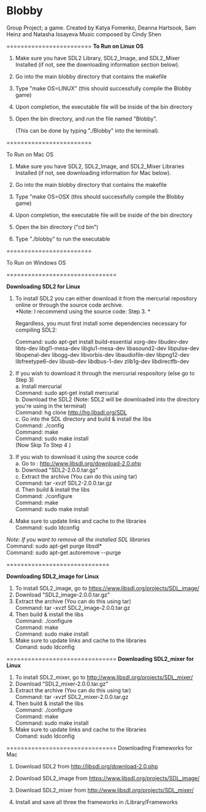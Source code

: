 Blobby
======

Group Project; a game.
Created by Katya Fomenko, Deanna Hartsook, Sam Heinz and Natasha Issayeva
Music composed by Cindy Shen

========================
**To Run on Linux OS**

1. Make sure you have SDL2 Library, SDL2_Image, and SDL2_Mixer Installed (if not, see the downloading information section below).

2. Go into the main blobby directory that contains the makefile

3. Type "make OS=LINUX" (this should successfully compile the Blobby game)

4. Upon completion, the executable file will be inside of the bin directory

5. Open the bin directory, and run the file named "Blobby". 

	(This can be done by typing "./Blobby" into the terminal).


========================

To Run on Mac OS

1. Make sure you have SDL2, SDL2_Image, and SDL2_Mixer Libraries Installed (if not, see downloading information for Mac below).

2. Go into the main blobby directory that contains the makefile

3. Type "make OS=OSX (this should successfully compile the Blobby game)

4. Upon completion, the executable file will be inside of the bin directory

5. Open the bin directory ("cd bin") 

6. Type "./blobby" to run the executable

========================

To Run on Windows OS



===============================

**Downloading SDL2 for Linux**

1. To install SDL2 you can either download it from the mercurial repository online or through the source code archive.<br>
	*Note: I recommend using the source code: Step 3. *

	Regardless, you must first install some dependencies necessary for compiling SDL2:

	Command: sudo apt-get install build-essential xorg-dev libudev-dev libts-dev libgl1-mesa-dev libglu1-mesa-dev libasound2-dev libpulse-dev libopenal-dev libogg-dev libvorbis-dev libaudiofile-dev libpng12-dev libfreetype6-dev libusb-dev libdbus-1-dev zlib1g-dev libdirectfb-dev 

2. If you wish to download it through the mercurial respository (else go to Step 3)<br>
	a. Install mercurial<br>
		Command: sudo apt-get install mercurial<br>
	b. Download the SDL2 (Note: SDL2 will be downloaded into the directory you're using in the terminal)<br>
		Command: hg clone http://hg.libsdl.org/SDL<br>
	c. Go into the SDL directory and build & install the libs<br>
		Command: ./config<br>
		Command: make<br>
		Command: sudo make install<br>
	(Now Skip To Step 4 )		
	
3. If you wish to download it using the source code<br>
	a. Go to :  http://www.libsdl.org/download-2.0.php<br> 
	b. Download "SDL2-2.0.0.tar.gz"<br>
	c. Extract the archive (You can do this using tar)<br>
		Command: tar -xvzf SDL2-2.0.0.tar.gz<br>
	d. Then build & install the libs<br>
		Command: ./configure<br>
		Command: make<br>
		Command: sudo make install <br>
4. Make sure to update links and cache to the libraries<br>
	Command: sudo ldconfig<br>

*Note: If you want to remove all the installed SDL libraries* <br>
	Command: sudo apt-get purge libsdl* <br>
	Command: sudo apt-get autoremove --purge <br>
	 
=============================

**Downloading SDL2_image for Linux**

1. To install SDL2_image, go to https://www.libsdl.org/projects/SDL_image/ <br>
2. Download "SDL2_image-2.0.0.tar.gz"<br>
3. Extract the archive (You can do this using tar)<br>
	Command: tar -xvzf SDL2_image-2.0.0.tar.gz<br>
4. Then build & install the libs<br>
	Command: ./configure<br>
	Command: make<br>
	Command: sudo make install<br>
5. Make sure to update links and cache to the libraries<br>
	Comand: sudo ldconfig<br>
	
===============================
**Downloading SDL2_mixer for Linux**

1. To install SDL2_mixer, go to http://www.libsdl.org/projects/SDL_mixer/<br>
2. Download "SDL2_mixer-2.0.0.tar.gz"<br>
3. Extract the archive (You can do this using tar)<br>
	Command: tar -xvzf SDL2_mixer-2.0.0.tar.gz<br>
4. Then build & install the libs<br>
	Command: ./configure<br>
	Command: make<br>
	Command: sudo make install<br>
5. Make sure to update links and cache to the libraries<br>
	Comand: sudo ldconfig<br>

===============================
Downloading Frameworks for Mac

1. Download SDL2 from http://libsdl.org/download-2.0.php

2. Download SDL2_image from https://www.libsdl.org/projects/SDL_image/

3. Download SDL2_mixer from http://www.libsdl.org/projects/SDL_mixer/

4. Install and save all three the frameworks in /Library/Frameworks





